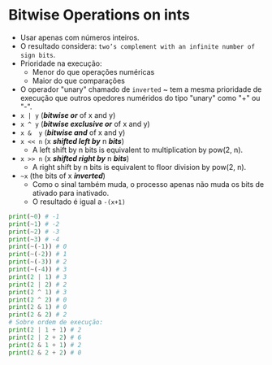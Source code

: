 # Bitwise Operations on ints

- Usar apenas com números inteiros.
- O resultado considera: `two’s complement with an infinite number of sign bits`.
- Prioridade na execução:
    - Menor do que operações numéricas
    - Maior do que comparações
- O operador "unary" chamado de `inverted` ~ tem a mesma prioridade de execução que outros opedores numéridos do tipo "unary" como "+" ou "-".
- `x | y` (***bitwise or*** of x and y)
- `x ^ y` (***bitwise exclusive or*** of x and y)
- `x &  y` (***bitwise and*** of x and y)
- `x << n` (x ***shifted left by*** n ***bits***)
    - A left shift by n bits is equivalent to multiplication by pow(2, n).
- `x >> n` (x ***shifted right by*** n ***bits***)
    - A right shift by n bits is equivalent to floor division by pow(2, n).
- `~x` (the bits of x ***inverted***)
    - Como o sinal também muda, o processo apenas não muda os bits de ativado para inativado.
    - O resultado é igual a `-(x+1)`
```python
print(~0) # -1
print(~1) # -2
print(~2) # -3
print(~3) # -4
print(~(-1)) # 0
print(~(-2)) # 1
print(~(-3)) # 2
print(~(-4)) # 3
print(2 | 1) # 3
print(2 | 2) # 2
print(2 ^ 1) # 3
print(2 ^ 2) # 0
print(2 & 1) # 0
print(2 & 2) # 2
# Sobre ordem de execução:
print(2 | 1 + 1) # 2
print(2 | 2 + 2) # 6
print(2 & 1 + 1) # 2
print(2 & 2 + 2) # 0

```